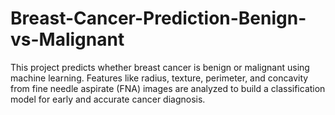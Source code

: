 # Breast-Cancer-Prediction-Benign-vs-Malignant
This project predicts whether breast cancer is benign or malignant using machine learning. Features like radius, texture, perimeter, and concavity from fine needle aspirate (FNA) images are analyzed to build a classification model for early and accurate cancer diagnosis.

